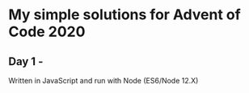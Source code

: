 # My simple solutions for Advent of Code 2020 

## Day 1 -

Written in JavaScript and run with Node (ES6/Node 12.X)